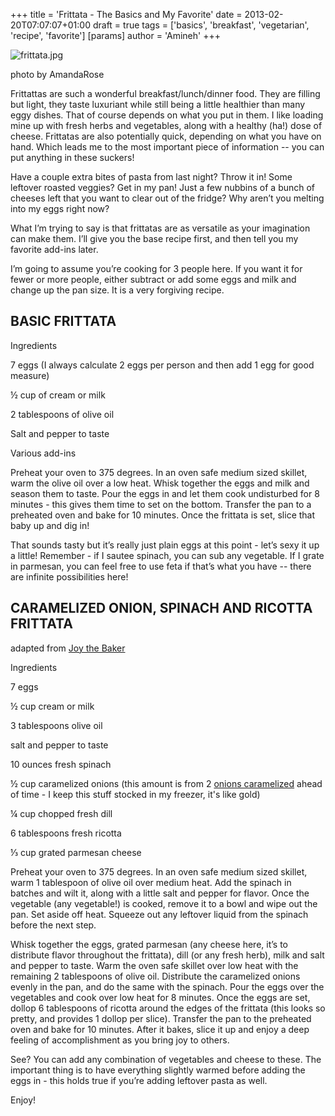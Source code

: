 +++
title = 'Frittata - The Basics and My Favorite'
date = 2013-02-20T07:07:07+01:00
draft = true
tags = ['basics', 'breakfast', 'vegetarian', 'recipe', 'favorite']
[params]
author = 'Amineh'
+++

![frittata.jpg](/frittata/frittata.jpg)

photo by AmandaRose

Frittattas are such a wonderful breakfast/lunch/dinner food. They are filling but light, they taste luxuriant while
still being a little healthier than many eggy dishes. That of course depends on what you put in them. I like loading
mine up with fresh herbs and vegetables, along with a healthy (ha!) dose of cheese. Frittatas are also potentially
quick, depending on what you have on hand. Which leads me to the most important piece of information -- you can put
anything in these suckers!

Have a couple extra bites of pasta from last night? Throw it in! Some leftover roasted veggies? Get in my pan! Just a
few nubbins of a bunch of cheeses left that you want to clear out of the fridge? Why aren’t you melting into my eggs
right now?

What I’m trying to say is that frittatas are as versatile as your imagination can make them. I’ll give you the base
recipe first, and then tell you my favorite add-ins later.

I’m going to assume you’re cooking for 3 people here. If you want it for fewer or more people, either subtract or add
some eggs and milk and change up the pan size. It is a very forgiving recipe.

## BASIC FRITTATA

Ingredients

7 eggs (I always calculate 2 eggs per person and then add 1 egg for good measure)

½ cup of cream or milk

2 tablespoons of olive oil

Salt and pepper to taste

Various add-ins

Preheat your oven to 375 degrees. In an oven safe medium sized skillet, warm the olive oil over a low heat. Whisk
together the eggs and milk and season them to taste. Pour the eggs in and let them cook undisturbed for 8 minutes - this
gives them time to set on the bottom. Transfer the pan to a preheated oven and bake for 10 minutes. Once the frittata is
set, slice that baby up and dig in!

That sounds tasty but it’s really just plain eggs at this point - let’s sexy it up a little! Remember - if I sautee
spinach, you can sub any vegetable. If I grate in parmesan, you can feel free to use feta if that’s what you have --
there are infinite possibilities here!

## CARAMELIZED ONION, SPINACH AND RICOTTA FRITTATA

adapted from [Joy the Baker](http://joythebaker.com/2012/10/onion-and-ricotta-frittata/#)

Ingredients

7 eggs

½ cup cream or milk

3 tablespoons olive oil

salt and pepper to taste

10 ounces fresh spinach

½ cup caramelized onions (this amount is from 2 [onions caramelized](/caremelized-onions) ahead of time - I keep this stuff stocked in my
freezer, it's like gold)

¼ cup chopped fresh dill

6 tablespoons fresh ricotta

⅓ cup grated parmesan cheese

Preheat your oven to 375 degrees. In an oven safe medium sized skillet, warm 1 tablespoon of olive oil over medium heat.
Add the spinach in batches and wilt it, along with a little salt and pepper for flavor. Once the vegetable (any
vegetable!) is cooked, remove it to a bowl and wipe out the pan. Set aside off heat. Squeeze out any leftover liquid
from the spinach before the next step.

Whisk together the eggs, grated parmesan (any cheese here, it’s to distribute flavor throughout the frittata), dill (or
any fresh herb), milk and salt and pepper to taste. Warm the oven safe skillet over low heat with the remaining 2
tablespoons of olive oil. Distribute the caramelized onions evenly in the pan, and do the same with the spinach. Pour
the eggs over the vegetables and cook over low heat for 8 minutes. Once the eggs are set, dollop 6 tablespoons of
ricotta around the edges of the frittata (this looks so pretty, and provides 1 dollop per slice). Transfer the pan to
the preheated oven and bake for 10 minutes. After it bakes, slice it up and enjoy a deep feeling of accomplishment as
you bring joy to others.

See? You can add any combination of vegetables and cheese to these. The important thing is to have everything slightly
warmed before adding the eggs in - this holds true if you’re adding leftover pasta as well.

Enjoy!





